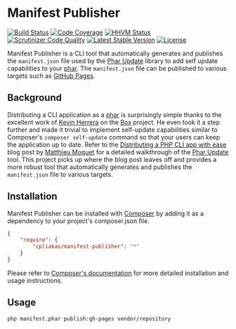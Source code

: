 # Manifest Publisher

[![Build Status](https://travis-ci.org/cpliakas/manifest-publisher.svg?branch=master)](https://travis-ci.org/cpliakas/manifest-publisher)
[![Code Coverage](https://scrutinizer-ci.com/g/cpliakas/manifest-publisher/badges/coverage.png?b=master)](https://scrutinizer-ci.com/g/cpliakas/manifest-publisher/?branch=master)
[![HHVM Status](http://hhvm.h4cc.de/badge/cpliakas/manifest-publisher.svg)](http://hhvm.h4cc.de/package/cpliakas/manifest-publisher)
[![Scrutinizer Code Quality](https://scrutinizer-ci.com/g/cpliakas/manifest-publisher/badges/quality-score.png?b=master)](https://scrutinizer-ci.com/g/cpliakas/manifest-publisher/?branch=master)
[![Latest Stable Version](https://poser.pugx.org/cpliakas/manifest-publisher/v/stable.svg)](https://packagist.org/packages/cpliakas/manifest-publisher)
[![License](https://poser.pugx.org/cpliakas/manifest-publisher/license.svg)](https://packagist.org/packages/cpliakas/manifest-publisher)

Manifest Publisher is a CLI tool that automatically generates and publishes the
`manifest.json` file used by the [Phar Update](https://github.com/herrera-io/php-phar-update)
library to add self update capabilities to your [phar](http://php.net/manual/en/intro.phar.php).
The `manifest.json` file can be published to various targets such as [GitHub Pages](https://pages.github.com/).

## Background

Distributing a CLI application as a [phar](http://php.net/manual/en/intro.phar.php)
is surprisingly simple thanks to the excellent work of [Kevin Herrera](https://github.com/kherge)
on the [Box](https://github.com/herrera-io/php-box) project. He even took it a
step further and made it trivial to implement self-update capabilities similar
to Composer's `composer self-update` command so that your users can keep the
application up to date. Refer to the [Distributing a PHP CLI app with ease](http://moquet.net/blog/distributing-php-cli/)
blog post by [Matthieu Moquet](https://github.com/MattKetmo) for a detailed
walkthrough of the [Phar Update](https://github.com/herrera-io/php-phar-update)
tool. This project picks up where the blog post leaves off and provides a more
robust tool that automatically generates and publishes the `manifest.json` file
to various targets.

## Installation

Manifest Publisher can be installed with [Composer](http://getcomposer.org)
by adding it as a dependency to your project's composer.json file.

```json
{
    "require": {
        "cpliakas/manifest-publisher": "*"
    }
}
```

Please refer to [Composer's documentation](https://github.com/composer/composer/blob/master/doc/00-intro.md#introduction)
for more detailed installation and usage instructions.

## Usage

`php manifest.phar publish:gh-pages vendor/repository`
